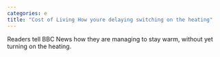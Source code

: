 ```yaml
---
categories: e
title: "Cost of Living How youre delaying switching on the heating"
---
```

Readers tell BBC News how they are managing to stay warm, without yet turning on the heating.